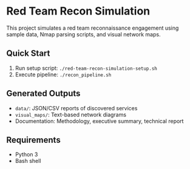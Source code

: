 # Red Team Recon Simulation

This project simulates a red team reconnaissance engagement using sample data, Nmap parsing scripts, and visual network maps.

## Quick Start
1. Run setup script: `./red-team-recon-simulation-setup.sh`
2. Execute pipeline: `./recon_pipeline.sh`

## Generated Outputs
- `data/`: JSON/CSV reports of discovered services
- `visual_maps/`: Text-based network diagrams
- Documentation: Methodology, executive summary, technical report

## Requirements
- Python 3
- Bash shell